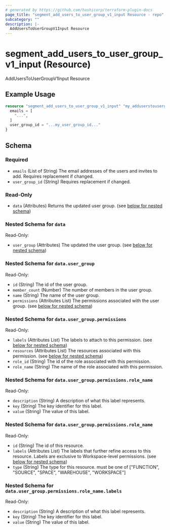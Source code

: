 ```yaml
---
# generated by https://github.com/hashicorp/terraform-plugin-docs
page_title: "segment_add_users_to_user_group_v1_input Resource - repo"
subcategory: ""
description: |-
  AddUsersToUserGroupV1Input Resource
---
```


# segment_add_users_to_user_group_v1_input (Resource)

AddUsersToUserGroupV1Input Resource

## Example Usage

```terraform
resource "segment_add_users_to_user_group_v1_input" "my_adduserstousergroupv1input" {
  emails = [
    "...",
  ]
  user_group_id = "...my_user_group_id..."
}
```

<!-- schema generated by tfplugindocs -->
## Schema

### Required

- `emails` (List of String) The email addresses of the users and invites to add. Requires replacement if changed.
- `user_group_id` (String) Requires replacement if changed.

### Read-Only

- `data` (Attributes) Returns the updated user group. (see [below for nested schema](#nestedatt--data))

<a id="nestedatt--data"></a>
### Nested Schema for `data`

Read-Only:

- `user_group` (Attributes) The updated the user group. (see [below for nested schema](#nestedatt--data--user_group))

<a id="nestedatt--data--user_group"></a>
### Nested Schema for `data.user_group`

Read-Only:

- `id` (String) The id of the user group.
- `member_count` (Number) The number of members in the user group.
- `name` (String) The name of the user group.
- `permissions` (Attributes List) The permissions associated with the user group. (see [below for nested schema](#nestedatt--data--user_group--permissions))

<a id="nestedatt--data--user_group--permissions"></a>
### Nested Schema for `data.user_group.permissions`

Read-Only:

- `labels` (Attributes List) The labels to attach to this permission. (see [below for nested schema](#nestedatt--data--user_group--permissions--labels))
- `resources` (Attributes List) The resources associated with this permission. (see [below for nested schema](#nestedatt--data--user_group--permissions--resources))
- `role_id` (String) The id of the role associated with this permission.
- `role_name` (String) The name of the role associated with this permission.

<a id="nestedatt--data--user_group--permissions--labels"></a>
### Nested Schema for `data.user_group.permissions.role_name`

Read-Only:

- `description` (String) A description of what this label represents.
- `key` (String) The key identifier for this label.
- `value` (String) The value of this label.


<a id="nestedatt--data--user_group--permissions--resources"></a>
### Nested Schema for `data.user_group.permissions.role_name`

Read-Only:

- `id` (String) The id of this resource.
- `labels` (Attributes List) The labels that further refine access to this resource. Labels are exclusive to Workspace-level permissions. (see [below for nested schema](#nestedatt--data--user_group--permissions--role_name--labels))
- `type` (String) The type for this resource. must be one of ["FUNCTION", "SOURCE", "SPACE", "WAREHOUSE", "WORKSPACE"]

<a id="nestedatt--data--user_group--permissions--role_name--labels"></a>
### Nested Schema for `data.user_group.permissions.role_name.labels`

Read-Only:

- `description` (String) A description of what this label represents.
- `key` (String) The key identifier for this label.
- `value` (String) The value of this label.


